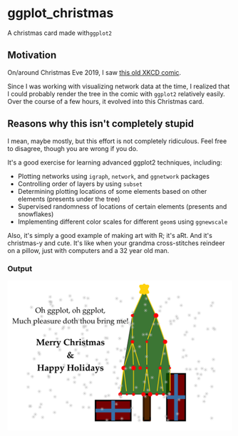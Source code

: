 # ggplot_christmas
A christmas card made with`ggplot2`

## Motivation
On/around Christmas Eve 2019, I saw <a href="https://xkcd.com/835/" target="_blank">this old XKCD comic</a>.

Since I was working with visualizing network data at the time, I realized that I could probably render the tree in the comic with `ggplot2` relatively easily.  Over the course of a few hours, it evolved into this Christmas card.

## Reasons why this isn't completely stupid
I mean, maybe mostly, but this effort is not completely ridiculous.  Feel free to disagree, though you are wrong if you do.

It's a good exercise for learning advanced ggplot2 techniques, including:
   * Plotting networks using `igraph`, `network`, and `ggnetwork` packages
   * Controlling order of layers by using `subset`
   * Determining plotting locations of some elements based on other elements (presents under the tree)
   * Supervised randomness of locations of certain elements (presents and snowflakes)
   * Implementing different color scales for different `geom`s using `ggnewscale`

Also, it's simply a good example of making art with R; it's aRt.  And it's christmas-y and cute.  It's like when your grandma cross-stitches reindeer on a pillow, just with computers and a 32 year old man.


### Output

![alt text](xmas_tree.png "Christmas Card 2019")

